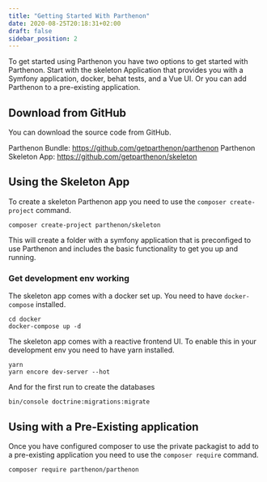 ```yaml
---
title: "Getting Started With Parthenon"
date: 2020-08-25T20:18:31+02:00
draft: false
sidebar_position: 2
---
```

To get started using Parthenon you have two options to get started with Parthenon. Start with the skeleton Application that provides you with a Symfony application, docker, behat tests, and a Vue UI. Or you can add Parthenon to a pre-existing application.

## Download from GitHub

You can download the source code from GitHub.

Parthenon Bundle: https://github.com/getparthenon/parthenon
Parthenon Skeleton App: https://github.com/getparthenon/skeleton

## Using the Skeleton App

To create a skeleton Parthenon app you need to use the `composer create-project` command.

```
composer create-project parthenon/skeleton
```

This will create a folder with a symfony application that is preconfiged to use Parthenon and includes the basic functionality to get you up and running.

### Get development env working

The skeleton app comes with a docker set up. You need to have `docker-compose` installed.

```
cd docker
docker-compose up -d
```

The skeleton app comes with a reactive frontend UI. To enable this in your development env you need to have yarn installed.

```
yarn
yarn encore dev-server --hot
```

And for the first run to create the databases

```
bin/console doctrine:migrations:migrate
```

## Using with a Pre-Existing application

Once you have configured composer to use the private packagist to add to a pre-existing application you need to use the `composer require` command.

```
composer require parthenon/parthenon
```
